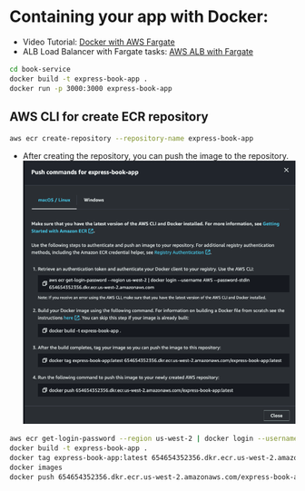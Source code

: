 # Containing your app with Docker:

- Video Tutorial: [Docker with AWS Fargate](https://www.youtube.com/watch?v=VDhqQl-F5Gc&list=PL5dAXcy9iz3SEd3vEute8QdNYDeLLAxKJ)
- ALB Load Balancer with Fargate tasks: [AWS ALB with Fargate](https://youtu.be/rUgZNXKbsrY?si=wmxOqEGXc-Mall6O)

```bash
cd book-service
docker build -t express-book-app .
docker run -p 3000:3000 express-book-app
```

## AWS CLI for create ECR repository

```bash
aws ecr create-repository --repository-name express-book-app
```

- After creating the repository, you can push the image to the repository.
  ![ECR View Push Command](./ECRViewPushCommand.png)

```bash
aws ecr get-login-password --region us-west-2 | docker login --username AWS --password-stdin 654654352356.dkr.ecr.us-west-2.amazonaws.com
docker build -t express-book-app .
docker tag express-book-app:latest 654654352356.dkr.ecr.us-west-2.amazonaws.com/express-book-app:latest
docker images
docker push 654654352356.dkr.ecr.us-west-2.amazonaws.com/express-book-app:latest
```

